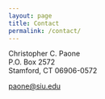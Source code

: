 ```yaml
---
layout: page
title: Contact
permalink: /contact/
---
```


Christopher C. Paone  
P.O. Box 2572  
Stamford, CT 06906-0572

paone@siu.edu
